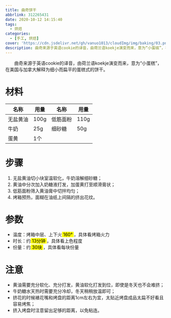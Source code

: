 ```yaml
---
title: 曲奇饼干
abbrlink: 312265431
date: 2020-10-12 14:15:40
tags:
  - 烘焙
categories:
  - [手工, 烘焙]
cover: 'https://cdn.jsdelivr.net/gh/vanuo1013/cloudImg/img/baking/03.png'
description: 曲奇来源于英语cookie的译音，由荷兰语koekje演变而来，意为“小蛋榚”，在美国与加拿大解释为细小而扁平的蛋榚式的饼干。
---
```


　　曲奇来源于英语cookie的译音，由荷兰语koekje演变而来，意为“小蛋榚”，在美国与加拿大解释为细小而扁平的蛋榚式的饼干。



# 材料

| 名称     | 用量 | 名称     | 用量 |
| -------- | ---- | -------- | ---- |
| 无盐黄油 | 100g | 低筋面粉 | 110g |
| 牛奶     | 25g  | 细砂糖   | 50g  |
| 蛋黄     | 1个  |          |      |



# 步骤

1. 无盐黄油切小块室温软化，牛奶溶解细砂糖；
2. 黄油中分次加入奶糖液打发，加蛋黄打至顺滑膏状；
3. 低筋面粉筛入黄油膏中切拌均匀；
4. 烤箱预热，面糊在油纸上间隔的挤出花纹。



# 参数

+ 温度：烤箱中层、上下火<mark> 160° </mark>，具体看烤箱火力
+ 时长：约<mark> 13分钟 </mark>，具体看上色程度
+ 份量：约<mark> 30块 </mark>，具体看每块份量



# 注意

- 黄油需要充分软化、充分打发，黄油软化打发到位，即使是冬天也不会难挤；
- 牛奶糖水天热时需要充分冷却，冬天稍稍放温即可；
- 挤花的时候裱花嘴和烤盘的距离1cm左右为宜，太贴近烤盘成品太扁不好看且容易烤焦；
- 挤入烤盘时注意留出足够的距离，以免粘连。